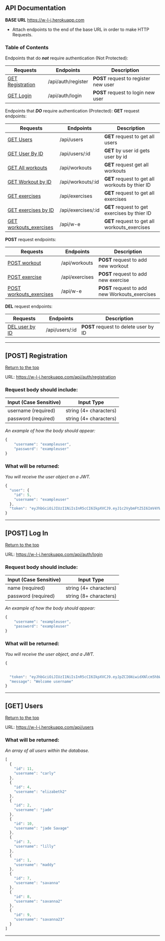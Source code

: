 ## API Documentation
**BASE URL** https://w-l-j.herokuapp.com
- Attach endpoints to the end of the base URL in order to make HTTP Requests.

### Table of Contents
Endpoints that do _**not**_ require authentication (Not Protected):

| Requests        | Endpoints          | Description
|-----------------|--------------------|--------------------|
|<a href="#register">GET Registration</a>  | /api/auth/register | <b>POST</b> request to register new user
|<a href="#login">GET Login</a>            | /api/auth/login|  <b>POST</b> request to login new user

Endpoints that **_DO_** require authentication (Protected):
<b>GET</b> request endpoints:

| Requests         | Endpoints | Description
|----------------- | --------------------|---------------------|
|<a href="#users">GET Users</a>                    | /api/users |<b>GET</b> request to get all users
|<a href="#userID">GET User By ID</a>              | /api/users/:id | <b>GET</b> by user id gets user by id
|<a href="#allWorkouts">GET All workouts</a>       | /api/workouts | <b>GET</b> request get all workouts
|<a href="#workoutID">GET Workout by ID</a>        | /api/workouts/:id | <b>GET</b> request to get all workouts by thier ID
|<a href="#exercises">GET exercises</a>            | /api/exercises | <b>GET</b> request to get all exercises
|<a href="#exercisesID">GET exercises by ID</a>    | /api/exercises/:id| <b>GET</b> request to get exercises by thier ID
|<a href="#userID">GET workouts_exercises</a>              | /api/w-e | <b>GET</b> request to get all workouts_exercises  

<b>POST</b> request endpoints:

| Requests         | Endpoints | Description
|----------------- | --------------------|---------------------|
|<a href="#users">POST workout</a>                    | /api/workouts |<b>POST</b> request to add new workout
|<a href="#userID">POST exercise</a>              | /api/exercises | <b>POST</b> request to add new exercise
|<a href="#allWorkouts">POST workouts_exercises</a>       | /api/w-e | <b>POST</b> request to add new Workouts_exercises

<b>DEL</b> request endpoints:

| Requests         | Endpoints | Description
|----------------- | --------------------|---------------------|
|<a href="#users">DEL user by ID</a>                    | /api/users/:id |<b>POST</b> request to delete user by ID



<hr />

<div id="register"></div>

## [POST] Registration 

<a href="#top">Return to the top</a>

URL: https://w-l-j.herokuapp.com/api/auth/registration

### Request body should include: 
| Input (Case Sensitive)           | Input Type          |
|-----------------|--------------------|
|username (required)           | string (4+ characters) |
|password (required)       | string (4+ characters)    |


_An example of how the body should appear:_

```js
{
    "username": "exampleuser",
    "password": "exampleuser"
}
```

### What will be returned:

_You will receive the user object an a JWT._

```js
{
  "user": {
    "id": 5,
    "username": "exampleuser"
  },
  "token": "eyJhbGciOiJIUzI1NiIsInR5cCI6IkpXVCJ9.eyJ1c2VybmFtZSI6ImV4YW1wbGV1c2VyIiwiaWF0IjoxNTc0MDkzMzU3LCJleHAiOjE1NzQxMjIxNTd9.hbL6AISkyQP6IF0PF6_VuUka3fsHLCCO3SfAhvw0AEw"
}
```

<hr />

<div id="login"></div>

## [POST] Log In

<a href="#top">Return to the top</a>

URL: https://w-l-j.herokuapp.com/api/auth/login

### Request body should include: 
| Input (Case Sensitive)           | Input Type          |
|-----------------|--------------------|
|name (required)           | string (4+ characters) |
|password (required)       | string (8+ characters)    |

_An example of how the body should appear:_

```js
{
	"username": "exampleuser",
	"password": "exampleuser"
}
```

### What will be returned:

_You will receive the user object, and a JWT._

```js
{
  
  
  "token": "eyJhbGciOiJIUzI1NiIsInR5cCI6IkpXVCJ9.eyJpZCI6NiwidXNlcm5hbWUiOiJ0ZXN0ZHVkZSIsImlhdCI6MTU3NDE5NTM4OSwiZXhwIjoxNTc0MjgxNzg5fQ.Cf3CLHMwKIy_IMMifdCeDmo6t8DQM5kOBnPuHTyx70w",
  "message": "Welcome username"
}
```

<hr />

<div id="users"></div>

## [GET] Users

<a href="#top">Return to the top</a>

URL: https://w-l-j.herokuapp.com/api/users

### What will be returned:
_An array of all users within the database._
```js
[
  {
    "id": 11,
    "username": "carly"
  },
  {
    "id": 4,
    "username": "elizabeth2"
  },
  {
    "id": 2,
    "username": "jade"
  },
  {
    "id": 10,
    "username": "jade Savage"
  },
  {
    "id": 3,
    "username": "lilly"
  },
  {
    "id": 1,
    "username": "maddy"
  },
  {
    "id": 7,
    "username": "savanna"
  },
  {
    "id": 8,
    "username": "savanna2"
  },
  {
    "id": 9,
    "username": "savanna23"
  }
]
```

<hr />